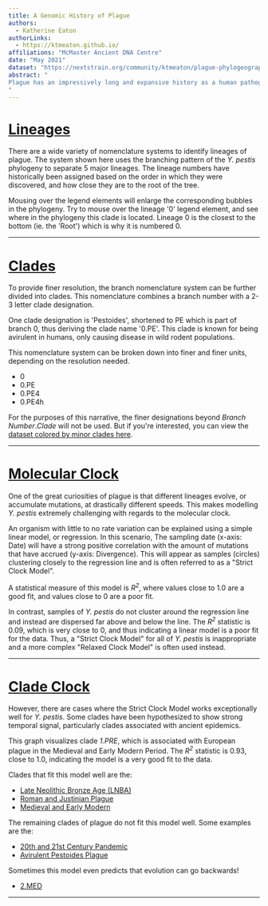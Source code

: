 ```yaml
---
title: A Genomic History of Plague
authors: 
  - Katherine Eaton
authorLinks:
  - https://ktmeaton.github.io/
affiliations: "McMaster Ancient DNA Centre"
date: "May 2021"
dataset: "https://nextstrain.org/community/ktmeaton/plague-phylogeography-projects@main/main/full/all?c=continent&d=map&p=full&transmissions=show"
abstract: "
Plague has an impressively long and expansive history as a human pathogen. The earliest evidence of the plague bacterium *Yersinia pestis* comes from ancient DNA studies dating its emergence to at least the Neolithic. Since then, *Y. pestis* has travelled extensively due to ever-expanding global trade networks and the ability to infect a diverse array of mammalian hosts. Few regions of the ancient and modern world remain untouched by this disease, as plague has an established presence on every continent except Oceania.
"
---
```


<!--
To Convert This Local Narrative to Remote
local url:  https://nextstrain.org/community/ktmeaton/plague-phylogeography-projects@main/
remote url: https://nextstrain.org/community/ktmeaton/plague-phylogeography-projects@main
sed 's/http:\/\/localhost:4000\/plague-phylogeography-projects/https:\/\/nextstrain.org\/community\/ktmeaton\/plague-phylogeography-projects@main/g' plague-phylogeography-projects_main_local.md > plague-phylogeography-projects_main.md
-->


# [Lineages](https://nextstrain.org/community/ktmeaton/plague-phylogeography-projects@main/main/full/all?c=branch_number&d=tree)

There are a wide variety of nomenclature systems to identify lineages of plague. The system shown here uses the branching pattern of the *Y. pestis* phylogeny to separate 5 major lineages. The lineage numbers have historically been assigned based on the order in which they were discovered, and how close they are to the root of the tree.

Mousing over the legend elements will enlarge the corresponding bubbles in the phylogeny. Try to mouse over the lineage '0' legend element, and see where in the phylogeny this clade is located. Lineage 0 is the closest to the bottom (ie. the 'Root') which is why it is numbered 0.

---

# [Clades](https://nextstrain.org/community/ktmeaton/plague-phylogeography-projects@main/main/full/all?c=branch_major&d=tree)

To provide finer resolution, the branch nomenclature system can be further divided into clades. This nomenclature combines a branch number with a 2-3 letter clade designation.

One clade designation is 'Pestoides', shortened to PE which is part of branch 0, thus deriving the clade name '0.PE'. This clade is known for being avirulent in humans, only causing disease in wild rodent populations.

This nomenclature system can be broken down into finer and finer units, depending on the resolution needed.

- 0
- 0.PE
- 0.PE4
- 0.PE4h

For the purposes of this narrative, the finer designations beyond *Branch Number*.*Clade* will not be used. But if you're interested, you can view the [dataset colored by minor clades here](https://nextstrain.org/community/ktmeaton/plague-phylogeography-projects@main/main/full/all?c=branch_minor&d=tree&legend=open&p=full).

---

# [Molecular Clock](https://nextstrain.org/community/ktmeaton/plague-phylogeography-projects@main/main/full/all?branches=hide&c=branch_major&d=tree&l=scatter&regression=show&scatterY=div)

One of the great curiosities of plague is that different lineages evolve, or accumulate mutations, at drastically different speeds. This makes modelling *Y. pestis* extremely challenging with regards to the molecular clock.

An organism with little to no rate variation can be explained using a simple linear model, or regression. In this scenario, The sampling date (x-axis: Date) will have a strong positive correlation with the amount of mutations that have accrued (y-axis: Divergence). This will appear as samples (circles) clustering closely to the regression line and is often referred to as a "Strict Clock Model". 

A statistical measure of this model is *R<sup>2</sup>*, where values close to 1.0 are a good fit, and values close to 0 are a poor fit.

In contrast, samples of *Y. pestis* do not cluster around the regression line and instead are dispersed far above and below the line. The *R<sup>2</sup>* statistic is 0.09, which is very close to 0, and thus indicating a linear model is a poor fit for the data. Thus, a "Strict Clock Model" for all of *Y. pestis* is inappropriate and a more complex "Relaxed Clock Model" is often used instead.

---

# [Clade Clock](https://nextstrain.org/community/ktmeaton/plague-phylogeography-projects@main/main/full/1.PRE?branches=hide&c=branch_major&l=scatter&p=grid&regression=show&scatterY=div&tl=country&transmissions=hide)

However, there are cases where the Strict Clock Model works exceptionally well for *Y. pestis*. Some clades have been hypothesized to show strong temporal signal, particularly clades associated with ancient epidemics.

This graph visualizes clade *1.PRE*, which is associated with European plague in the Medieval and Early Modern Period. The *R<sup>2</sup>* statistic is 0.93, close to 1.0, indicating the model is a very good fit to the data.

Clades that fit this model well are the:
- [Late Neolithic Bronze Age (LNBA)](https://nextstrain.org/community/ktmeaton/plague-phylogeography-projects@main/main/full/0.PRE?branches=hide&c=branch_major&l=scatter&p=grid&regression=show&scatterY=div&tl=country&transmissions=hide)
- [Roman and Justinian Plague](https://nextstrain.org/community/ktmeaton/plague-phylogeography-projects@main/main/full/0.ANT4?branches=hide&c=branch_major&l=scatter&p=grid&regression=show&scatterY=div&tl=country&transmissions=hide)
- [Medieval and Early Modern](https://nextstrain.org/community/ktmeaton/plague-phylogeography-projects@main/main/full/1.PRE?branches=hide&c=branch_major&l=scatter&p=grid&regression=show&scatterY=div&tl=country&transmissions=hide)

The remaining clades of plague do not fit this model well. Some examples are the:
- [20th and 21st Century Pandemic](https://nextstrain.org/community/ktmeaton/plague-phylogeography-projects@main/main/full/1.ORI?branches=hide&c=branch_major&l=scatter&p=grid&regression=show&scatterY=div&tl=country&transmissions=hide)
- [Avirulent Pestoides Plague](https://nextstrain.org/community/ktmeaton/plague-phylogeography-projects@main/main/full/0.PE?branches=hide&c=branch_major&l=scatter&p=grid&regression=show&scatterY=div&tl=country&transmissions=hide)

Sometimes this model even predicts that evolution can go backwards!
- [2.MED](https://nextstrain.org/community/ktmeaton/plague-phylogeography-projects@main/main/full/2.MED?branches=hide&c=branch_major&l=scatter&p=grid&regression=show&scatterY=div&tl=country&transmissions=hide)

---